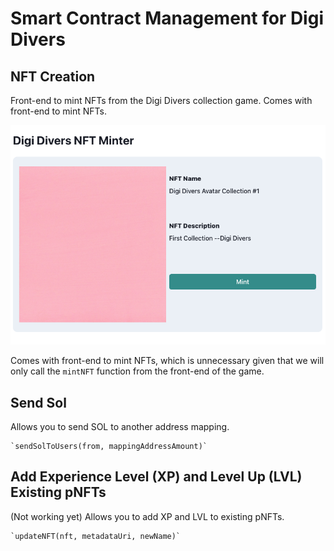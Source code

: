 # Smart Contract Management for Digi Divers

## NFT Creation
Front-end to mint NFTs from the Digi Divers collection game. 
Comes with front-end to mint NFTs. 

![How website looks](https://github.com/DigiDivers/DigiDiversSmartContracts/blob/main/Screenshot%202023-02-19%20at%2020.07.49.png)

Comes with front-end to mint NFTs, which is unnecessary given that we will only call the `mintNFT` function
from the front-end of the game. 

## Send Sol
Allows you to send SOL to another address mapping. 

    `sendSolToUsers(from, mappingAddressAmount)`

## Add Experience Level (XP) and Level Up (LVL) Existing pNFTs

(Not working yet)
Allows you to add XP and LVL to existing pNFTs. 

    `updateNFT(nft, metadataUri, newName)`